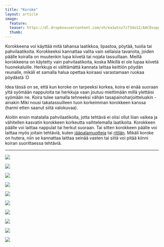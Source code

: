 ```yaml
---
title: "Koroke"
layout: article
image:
  feature:
  teaser: https://dl.dropboxusercontent.com/sh/ea1wtnz7z734o12/AAC0sopgCXJGWtu-p4NC8Wh7a/aktivointi/koroke/DSC46977-245px.jpg
  thumb:
---
```


Korokkeena voi käyttää mitä tahansa laatikkoa, lipastoa, pöytää, tuolia tai pahvilaatikoita. Korokkeeksi kannattaa valita vain sellaisia tavaroita, joiden päälle koiralla on muutenkin lupa kiivetä tai nojata tassuillaan. Meillä korokkeena on käytetty vain pahvilaatikoita, koska Mikillä ei ole lupaa kiivetä huonekaluille. Herkkuja ei välttämättä kannata laittaa keittiön pöydän reunalle, mikäli et samalla halua opettaa koiraasi varastamaan ruokaa pöydästä :D

Idea tässä on se, että kun koroke on tarpeeksi korkea, koira ei enää suoraan yltä syömään nappuloita tai herkkuja vaan joutuu miettimään millä ylettäisi syömään ne. Koira tulee samalla tehneeksi vähän tasapainoharjoitteluakin - ainakin Miki nousi takatassuilleen tuon korkeimman korokkeen kanssa (harmi etten saanut siitä valokuvaa).

Aloitin ensin matalalla pahvilaatikolla, jotta tehtävä ei olisi ollut liian vaikea ja vähitellen kasvatin korokkeen korkeutta vaihtelemalla laatikoita. Korokkeen päälle voi laittaa nappulat tai herkut suoraan. Tai sitten korokkeen päälle voi laittaa myös joitain tehtäviä, kuten [jääpalamuotteja](/aktivointi/jaapalamuotit/) tai [ritilän](/aktivointi/ritila/). Mikäli koroke on hutera, niin se kannattaa laittaa seinää vasten tai siitä voi pitää kiinni koiran suorittaessa tehtäviä.

---

[![](https://dl.dropboxusercontent.com/sh/ea1wtnz7z734o12/AACgbirn11bQxrENWP85bx96a/aktivointi/jaapalamuotit/DSC46867-800px.jpg)](https://dl.dropboxusercontent.com/sh/ea1wtnz7z734o12/AAC6dlTJ1Bk425ojsGWX1sAga/aktivointi/jaapalamuotit/DSC46867.jpg)

[![](https://dl.dropboxusercontent.com/sh/ea1wtnz7z734o12/AAB-S_0bbPukqI7ZBIF6G8qPa/aktivointi/jaapalamuotit/DSC46872-800px.jpg)](https://dl.dropboxusercontent.com/sh/ea1wtnz7z734o12/AABC0__9xXzNePLxLco0iSIQa/aktivointi/jaapalamuotit/DSC46872.jpg)

[![](https://dl.dropboxusercontent.com/sh/ea1wtnz7z734o12/AAAl2A7zcCShllEONBWS4a3Ta/aktivointi/koroke/DSC46941-800px.jpg)](https://dl.dropboxusercontent.com/sh/ea1wtnz7z734o12/AAAgA2Qe3LdjrU9WEFBgNdYIa/aktivointi/koroke/DSC46941.jpg)

[![](https://dl.dropboxusercontent.com/sh/ea1wtnz7z734o12/AACtfEplxI6kj713RPsLoQh8a/aktivointi/jaapalamuotit/DSC46898-800px.jpg)](https://dl.dropboxusercontent.com/sh/ea1wtnz7z734o12/AADZBLHbb7mXKsx3Ec5SwDO_a/aktivointi/jaapalamuotit/DSC46898.jpg)

[![](https://dl.dropboxusercontent.com/sh/ea1wtnz7z734o12/AADQi6Xmq-BROlFu0dkca6uDa/aktivointi/jaapalamuotit/DSC46904-800px.jpg)](https://dl.dropboxusercontent.com/sh/ea1wtnz7z734o12/AADcbc9lKX3-LV_Kz5rRL7K6a/aktivointi/jaapalamuotit/DSC46904.jpg)

[![](https://dl.dropboxusercontent.com/sh/ea1wtnz7z734o12/AAAL01DB1Y_pdF5Oco-N2CrRa/aktivointi/koroke/DSC46977-800px.jpg)](https://dl.dropboxusercontent.com/sh/ea1wtnz7z734o12/AAB1vGd6djp0NaMTSNw_rUqoa/aktivointi/koroke/DSC46977.jpg)

[![](https://dl.dropboxusercontent.com/sh/ea1wtnz7z734o12/AAChKNr7pHCw30La1w2L7b-ua/aktivointi/koroke/DSC46979-800px.jpg)](https://dl.dropboxusercontent.com/sh/ea1wtnz7z734o12/AABlQIZqgU84l1gYhs-ou6Mca/aktivointi/koroke/DSC46979.jpg)

[![](https://dl.dropboxusercontent.com/sh/ea1wtnz7z734o12/AADXmJD9rf7xVcsudT9wM0P_a/aktivointi/koroke/DSC46967-800px.jpg)](https://dl.dropboxusercontent.com/sh/ea1wtnz7z734o12/AAC2qlMt1rgc_RCpU67set4ca/aktivointi/koroke/DSC46967.jpg)

[![](https://dl.dropboxusercontent.com/sh/ea1wtnz7z734o12/AAAIhQ8FLi3GXsM6j2gbokXEa/aktivointi/koroke/DSC48531-800px.jpg)](https://dl.dropboxusercontent.com/sh/ea1wtnz7z734o12/AABK61fgj0pVtdOoKa9vfH8na/aktivointi/koroke/DSC48531.jpg)

[![](https://dl.dropboxusercontent.com/sh/ea1wtnz7z734o12/AAD9AzgTrVAUnq5l15E9lG8Va/aktivointi/koroke/DSC48532-800px.jpg)](https://dl.dropboxusercontent.com/sh/ea1wtnz7z734o12/AABkmqpH12_2Y_hzfh9Kv2UXa/aktivointi/koroke/DSC48532.jpg)
